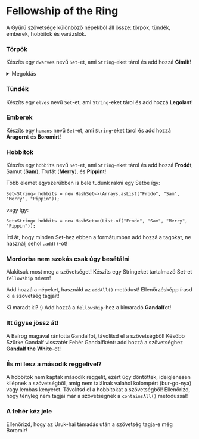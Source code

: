 # Fellowship of the Ring

A Gyűrű szövetsége különböző népekből áll össze: törpök, tündék, emberek, hobbitok és varázslók.

### Törpök
Készíts egy `dwarves` nevű `Set`-et, ami `String`-eket tárol és add hozzá **Gimli**t!

<details><summary>Megoldás</summary><pre>
`Set<String> dwarves = new HashSet<>();`
`dwarves.add("Gimli");`
</pre></details>

### Tündék
Készíts egy `elves` nevű `Set`-et, ami `String`-eket tárol és add hozzá **Legolas**t!

### Emberek
Készíts egy `humans` nevű `Set`-et, ami `String`-eket tárol és add hozzá **Aragorn**t és **Boromir**t!

### Hobbitok
Készíts egy `hobbits` nevű `Set`-et, ami `String`-eket tárol és add hozzá **Frodó**t, Samut (**Sam**), 
Trufát (**Merry**), és **Pippin**t!

Több elemet egyszerűbben is bele tudunk rakni egy Setbe így:

`Set<String> hobbits = new HashSet<>(Arrays.asList("Frodo", "Sam", "Merry", "Pippin"));`

vagy így:

`Set<String> hobbits = new HashSet<>(List.of("Frodo", "Sam", "Merry", "Pippin"));`

Írd át, hogy minden Set-hez ebben a formátumban add hozzá a tagokat, ne használj sehol `.add()`-ot!

### Mordorba nem szokás csak úgy besétálni
Alakítsuk most meg a szövetséget!
Készíts egy Stringeket tartalmazó Set-et `fellowship` néven!

Add hozzá a népeket, használd az `addAll()` metódust!
Ellenőrzésképp írasd ki a szövetség tagjait!

Ki maradt ki? :)
Add hozzá a `fellowship`-hez a kimaradó **Gandalf**ot!

### Itt úgyse jössz át!
A Balrog magával rántotta Gandalfot, távolítsd el a szövetségből!
Később Szürke Gandalf visszatér Fehér Gandalfként: add hozzá a szövetséghez
**Gandalf the White**-ot!

### És mi lesz a második reggelivel?
A hobbitok nem kaptak második reggelit, ezért úgy döntöttek, ideiglenesen kilépnek a szövetségből,
amíg nem találnak valahol kolompért (bur-go-nya) vagy lembas kenyeret.
Távolítsd el a hobbitokat a szövetségből!
Ellenőrizd, hogy tényleg nem tagjai már a szövetségnek a `containsAll()` metódussal!

### A fehér kéz jele
Ellenőrizd, hogy az Uruk-hai támadás után a szövetség tagja-e még Boromir! 
